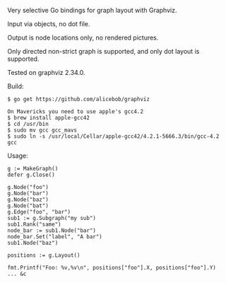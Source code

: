 Very selective Go bindings for graph layout with Graphviz.

Input via objects, no dot file.

Output is node locations only, no rendered pictures.

Only directed non-strict graph is supported, and only dot layout is supported.

Tested on graphviz 2.34.0.

Build:

    $ go get https://github.com/alicebob/graphviz

	On Mavericks you need to use apple's gcc4.2
	$ brew install apple-gcc42
	$ cd /usr/bin
	$ sudo mv gcc gcc_mavs
	$ sudo ln -s /usr/local/Cellar/apple-gcc42/4.2.1-5666.3/bin/gcc-4.2 gcc

Usage:

	g := MakeGraph()
	defer g.Close()

	g.Node("foo")
	g.Node("bar")
	g.Node("baz")
	g.Node("bat")
	g.Edge("foo", "bar")
	sub1 := g.Subgraph("my sub")
	sub1.Rank("same")
	node_bar := sub1.Node("bar")
	node_bar.Set("label", "A bar")
	sub1.Node("baz")

	positions := g.Layout()

	fmt.Printf("Foo: %v,%v\n", positions["foo"].X, positions["foo"].Y)
    ... &c

